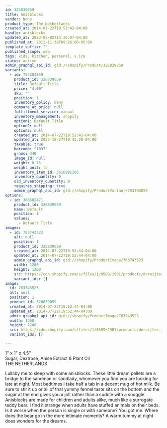 ```yaml
---
id: 326839059
title: Anisblocks
vendor: None
product_type: The Netherlands
created_at: 2014-07-22T19:52:42-04:00
handle: anisblocks
updated_at: 2023-08-02T14:36:07-04:00
published_at: 2012-11-30T09:26:00-05:00
template_suffix: ""
published_scope: web
tags: kids, kitchen, personal, x.ica
status: active
admin_graphql_api_id: gid://shopify/Product/326839059
variants:
  - id: 753304859
    product_id: 326839059
    title: Default Title
    price: "4.00"
    sku: ""
    position: 1
    inventory_policy: deny
    compare_at_price: null
    fulfillment_service: manual
    inventory_management: shopify
    option1: Default Title
    option2: null
    option3: null
    created_at: 2014-07-22T19:52:42-04:00
    updated_at: 2023-10-27T19:42:28-04:00
    taxable: true
    barcode: "1037"
    grams: 340
    image_id: null
    weight: 0.75
    weight_unit: lb
    inventory_item_id: 3516991366
    inventory_quantity: 0
    old_inventory_quantity: 0
    requires_shipping: true
    admin_graphql_api_id: gid://shopify/ProductVariant/753304859
options:
  - id: 386502471
    product_id: 326839059
    name: Default
    position: 1
    values:
      - Default Title
images:
  - id: 763743523
    alt: null
    position: 1
    product_id: 326839059
    created_at: 2014-07-22T19:52:44-04:00
    updated_at: 2014-07-22T19:52:44-04:00
    admin_graphql_api_id: gid://shopify/ProductImage/763743523
    width: 1200
    height: 1200
    src: https://cdn.shopify.com/s/files/1/0589/2901/products/deruijter.jpeg?v=1406073164
    variant_ids: []
image:
  id: 763743523
  alt: null
  position: 1
  product_id: 326839059
  created_at: 2014-07-22T19:52:44-04:00
  updated_at: 2014-07-22T19:52:44-04:00
  admin_graphql_api_id: gid://shopify/ProductImage/763743523
  width: 1200
  height: 1200
  src: https://cdn.shopify.com/s/files/1/0589/2901/products/deruijter.jpeg?v=1406073164
  variant_ids: []

---
```


1" x 1" x 4.5"  
Sugar, Dextrose, Anise Extract & Plant Oil  
THE NETHERLANDS

Lullaby me to sleep with some anisblocks. These little dream pellets are a bridge to the sandman or sandlady, whomever you find you are looking for late at night. Most bedtimes I take half a tab in a decent mug of hot milk. Be sure to stir it up or all of that yummy fennel taste sits on the bottom and the sugar at the end gives you a jolt rather than a cuddle with a snuggle. Anisblocks are made for children and adults alike, much like a surrogate teddy bear. I find it strange when adults have stuffed animals on their beds. Is it worse when the person is single or with someone? You got me. Where does the bear go in the more intimate moments? A warm tummy at night does wonders for the dreams.